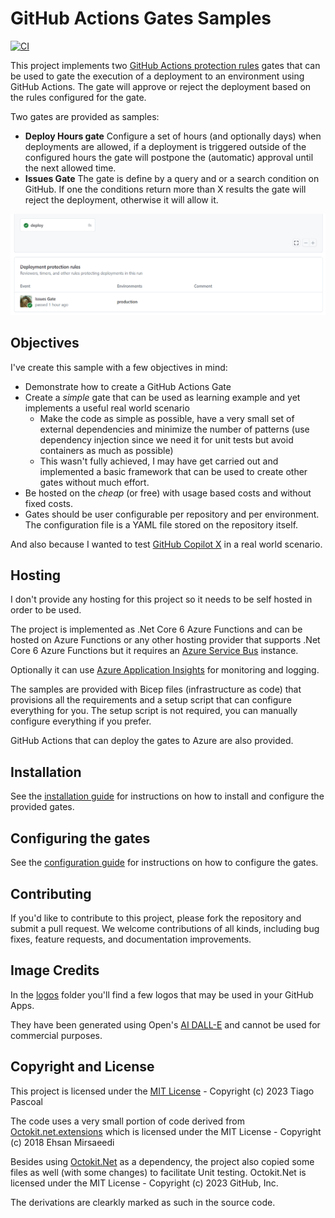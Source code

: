 # GitHub Actions Gates Samples

[![CI](https://github.com/tspascoal/GitHubActions.Gates.Samples/actions/workflows/ci.yml/badge.svg)](https://github.com/tspascoal/GitHubActions.Gates.Samples/actions/workflows/ci.yml)

This project implements two [GitHub Actions protection rules](https://docs.github.com/en/actions/deployment/protecting-deployments/creating-custom-deployment-protection-rules) gates that can be used to gate the execution of a deployment to an environment using GitHub Actions. The gate will approve or reject the deployment based on the rules configured for the gate.

Two gates are provided as samples:
- **Deploy Hours gate** Configure a set of hours (and optionally days) when deployments are allowed, if a deployment is triggered outside of the configured hours the gate will postpone the (automatic) approval until the next allowed time.
- **Issues Gate** The gate is define by a query and or a search condition on GitHub. If one the conditions return more than X results the gate will reject the deployment, otherwise it will allow it.

![gate example](docs/issue-gates-protection-rule.png)

## Objectives

I've create this sample with a few objectives in mind:
- Demonstrate how to create a GitHub Actions Gate
- Create a _simple_ gate that can be used as learning example and yet implements a useful real world scenario
  - Make the code as simple as possible, have a very small set of external dependencies and minimize the number of patterns (use dependency injection since we need it for unit tests but avoid containers as much as possible)
  - This wasn't fully achieved, I may have get carried out and implemented a basic framework that can be used to create other gates without much effort.
- Be hosted on the _cheap_ (or free) with usage based costs and without fixed costs.
- Gates should be user configurable per repository and per environment. The configuration file is a YAML file stored on the repository itself.

And also because I wanted to test [GitHub Copilot X](https://github.com/features/preview/copilot-x) in a real world scenario.

## Hosting

I don't provide any hosting for this project so it needs to be self hosted in order to be used. 

The project is implemented as .Net Core 6 Azure Functions and can be hosted on Azure Functions or any other hosting provider that supports .Net Core 6 Azure Functions but it requires an [Azure Service Bus]([https://](https://learn.microsoft.com/en-us/azure/service-bus-messaging/service-bus-messaging-overview)) instance.

Optionally it can use [Azure Application Insights](https://docs.microsoft.com/en-us/azure/azure-monitor/app/app-insights-overview) for monitoring and logging.

The samples are provided with Bicep files (infrastructure as code) that provisions all the requirements and a setup script that can configure everything for you. The setup script is not required, you can manually configure everything if you prefer.

GitHub Actions that can deploy the gates to Azure are also provided.

## Installation

See the [installation guide](docs/Installation.md) for instructions on how to install and configure the provided gates.

## Configuring the gates

See the [configuration guide](docs/Configuration.md) for instructions on how to configure the gates.

## Contributing

If you'd like to contribute to this project, please fork the repository and submit a pull request. We welcome contributions of all kinds, including bug fixes, feature requests, and documentation improvements.

## Image Credits

In the [logos](logos) folder you'll find a few logos that may be used in your GitHub Apps. 

They have been generated using Open's [AI DALL-E](https://openai.com/blog/dall-e/) and cannot be used for commercial purposes.

## Copyright and License

This project is licensed under the [MIT License](LICENSE.txt) - Copyright (c) 2023 Tiago Pascoal

The code uses a very small portion of code derived from [Octokit.net.extensions](https://github.com/mirsaeedi/octokit.net.extensions) which is licensed under the MIT License - Copyright (c) 2018 Ehsan Mirsaeedi

Besides using [Octokit.Net](https://github.com/octokit/octokit.net) as a dependency, the project also copied some files as well (with some changes) to facilitate Unit testing. Octokit.Net is licensed under the MIT License - Copyright (c) 2023 GitHub, Inc.

The derivations are clearkly marked as such in the source code.
